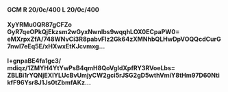 #### GCM R 20/0c/400 L 20/0c/400
**XyYRMu0QR87gCFZo**<br/>**GyR7qeOPkQjEkzsm2wGyxNwnlbs9wqqhLOX0ECpaPW0=**<br/>**eMXrpxZfA/748WNvCi3R8pabvFlz2Gk64zXMNhbQLHwDpVOQQcdCurG7nwI7eEq5E/xHXwxEtKJcvmxg...**<br/><br/>
**I+gnpaBE4fa1gc3/**<br/>**mdiqz/1ZMYH4YtYwPsB4qmH8QoVgIdXpfRY3RVoeLbs=**<br/>**ZBLBi1rYQNjEXIYLUcBvUmjyCW2gci5rJSG2gD5wthVmiY8tHm97D60NtikfF96Ysr8J1Js0tZbmfAKz...**